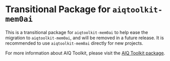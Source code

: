 <!--
SPDX-FileCopyrightText: Copyright (c) 2025, NVIDIA CORPORATION & AFFILIATES. All rights reserved.
SPDX-License-Identifier: Apache-2.0

Licensed under the Apache License, Version 2.0 (the "License");
you may not use this file except in compliance with the License.
You may obtain a copy of the License at

http:/www.apache.org/licenses/LICENSE-2.0

Unless required by applicable law or agreed to in writing, software
distributed under the License is distributed on an "AS IS" BASIS,
WITHOUT WARRANTIES OR CONDITIONS OF ANY KIND, either express or implied.
See the License for the specific language governing permissions and
limitations under the License.
-->

# Transitional Package for `aiqtoolkit-mem0ai`
This is a transitional package for `aiqtoolkit-mem0ai` to help ease the migration to `aiqtoolkit-mem0ai`, and will be removed in a future release. It is recommended to use `aiqtoolkit-mem0ai` directly for new projects.

For more information about AIQ Toolkit, please visit the [AIQ Toolkit package](https://pypi.org/project/aiqtoolkit-mem0ai/).

